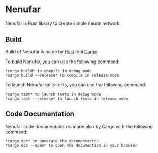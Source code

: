 # Nenufar
Nenufar is Rust library to create simple neural network

## Build
Build of Nenufar is made by [Rust](https://www.rust-lang.org/) tool [Cargo](https://doc.rust-lang.org/cargo/)

To build Nenufar, you can use the following command:

	*cargo build* to compile in debug mode
	*cargo build --release* to compile in release mode

To launch Nenufar units tests, you can use the following command:

	*cargo test* to launch tests in debug mode
	*cargo test --release* to launch tests in release mode

## Code Documentation
Nenufar code documentation is made also by Cargo with the following command:

	*cargo doc* to generate the documentation
	*cargo doc --open* to open the documention in your browser
